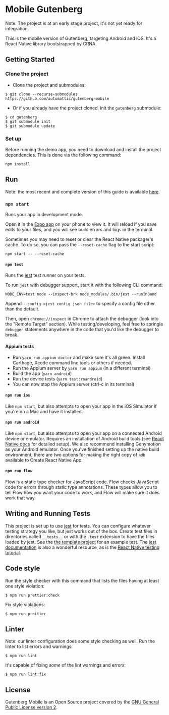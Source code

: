 # Mobile Gutenberg

Note: The project is at an early stage project, it's not yet ready for integration.

This is the mobile version of Gutenberg, targeting Android and iOS. It's a React Native library bootstrapped by CRNA.

## Getting Started

### Clone the project

* Clone the project and submodules:
```
$ git clone --recurse-submodules https://github.com/automattic/gutenberg-mobile
```

* Or if you already have the project cloned, init the `gutenberg` submodule:
```
$ cd gutenberg
$ git submodule init
$ git submodule update
```

### Set up

Before running the demo app, you need to download and install the project dependencies. This is done via the following command:

```
npm install
```

## Run

Note: the most recent and complete version of this guide is available [here](https://github.com/react-community/create-react-native-app/blob/master/react-native-scripts/template/README.md).

### `npm start`

Runs your app in development mode.

Open it in the [Expo app](https://expo.io) on your phone to view it. It will reload if you save edits to your files, and you will see build errors and logs in the terminal.

Sometimes you may need to reset or clear the React Native packager's cache. To do so, you can pass the `--reset-cache` flag to the start script:

```
npm start -- --reset-cache
```

#### `npm test`

Runs the [jest](https://github.com/facebook/jest) test runner on your tests.

To run `jest` with debugger support, start it with the following CLI command:
```
NODE_ENV=test node --inspect-brk node_modules/.bin/jest --runInBand
```

Append `--config <jest config json file>` to specify a config file other than the default.

Then, open `chrome://inspect` in Chrome to attach the debugger (look into the "Remote Target" section). While testing/developing, feel free to springle `debugger` statements anywhere in the code that you'd like the debugger to break.

#### Appium tests

* Run `yarn run appium-doctor` and make sure it's all green. Install Carthage, Xcode command line tools or others if needed.
* Run the Appium server by `yarn run appium` (in a different terminal)
* Build the app (`yarn android`)
* Run the device tests (`yarn test:rnandroid`)
* You can now stop the Appium server (ctrl-c in its terminal)

#### `npm run ios`

Like `npm start`, but also attempts to open your app in the iOS Simulator if you're on a Mac and have it installed.

#### `npm run android`

Like `npm start`, but also attempts to open your app on a connected Android device or emulator. Requires an installation of Android build tools (see [React Native docs](https://facebook.github.io/react-native/docs/getting-started.html) for detailed setup). We also recommend installing Genymotion as your Android emulator. Once you've finished setting up the native build environment, there are two options for making the right copy of `adb` available to Create React Native App:

#### `npm run flow`

Flow is a static type checker for JavaScript code. Flow checks JavaScript code for errors through static type annotations. These types allow you to tell Flow how you want your code to work, and Flow will make sure it does work that way.

## Writing and Running Tests

This project is set up to use [jest](https://facebook.github.io/jest/) for tests. You can configure whatever testing strategy you like, but jest works out of the box. Create test files in directories called `__tests__` or with the `.test` extension to have the files loaded by jest. See the [the template project](https://github.com/react-community/create-react-native-app/blob/master/react-native-scripts/template/App.test.js) for an example test. The [jest documentation](https://facebook.github.io/jest/docs/en/getting-started.html) is also a wonderful resource, as is the [React Native testing tutorial](https://facebook.github.io/jest/docs/en/tutorial-react-native.html).


## Code style

Run the style checker with this command that lists the files having at least one style violation:
```
$ npm run prettier:check
```

Fix style violations:
```
$ npm run prettier
```

## Linter

Note: our linter configuration does some style checking as well. Run the linter to list errors and warnings:
```
$ npm run lint
```

It's capable of fixing _some_ of the lint warnings and errors:
```
$ npm run lint:fix
```


## License

Gutenberg Mobile is an Open Source project covered by the [GNU General Public License version 2](LICENSE).

